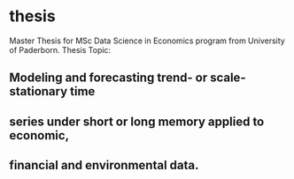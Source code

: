 # thesis
Master Thesis for MSc Data Science in Economics program from University of Paderborn. Thesis Topic:

## Modeling and forecasting trend- or scale-stationary time
## series under short or long memory applied to economic,
## financial and environmental data.
